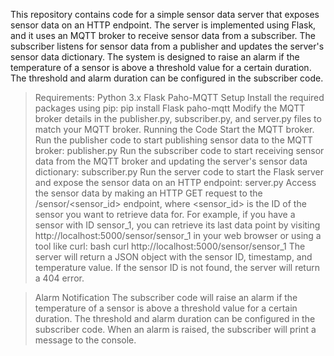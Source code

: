 This repository contains code for a simple sensor data server that exposes sensor data on an HTTP endpoint. The server is implemented using Flask, and it uses an MQTT broker to receive sensor data from a subscriber. The subscriber listens for sensor data from a publisher and updates the server's sensor data dictionary.
The system is designed to raise an alarm if the temperature of a sensor is above a threshold value for a certain duration. The threshold and alarm duration can be configured in the subscriber code.
> Requirements:
Python 3.x
Flask
Paho-MQTT
> Setup
Install the required packages using pip:
pip install Flask paho-mqtt
Modify the MQTT broker details in the publisher.py, subscriber.py, and server.py files to match your MQTT broker.
> Running the Code
Start the MQTT broker.
Run the publisher code to start publishing sensor data to the MQTT broker:
publisher.py
Run the subscriber code to start receiving sensor data from the MQTT broker and updating the server's sensor data dictionary:
subscriber.py
Run the server code to start the Flask server and expose the sensor data on an HTTP endpoint:
server.py
Access the sensor data by making an HTTP GET request to the /sensor/<sensor_id> endpoint, where <sensor_id> is the ID of the sensor you want to retrieve data for. For example, if you have a sensor with ID sensor_1, you can retrieve its last data point by visiting http://localhost:5000/sensor/sensor_1 in your web browser or using a tool like curl:
bash
curl http://localhost:5000/sensor/sensor_1
The server will return a JSON object with the sensor ID, timestamp, and temperature value. If the sensor ID is not found, the server will return a 404 error.

>Alarm Notification
The subscriber code will raise an alarm if the temperature of a sensor is above a threshold value for a certain duration. The threshold and alarm duration can be configured in the subscriber code. When an alarm is raised, the subscriber will print a message to the console.
